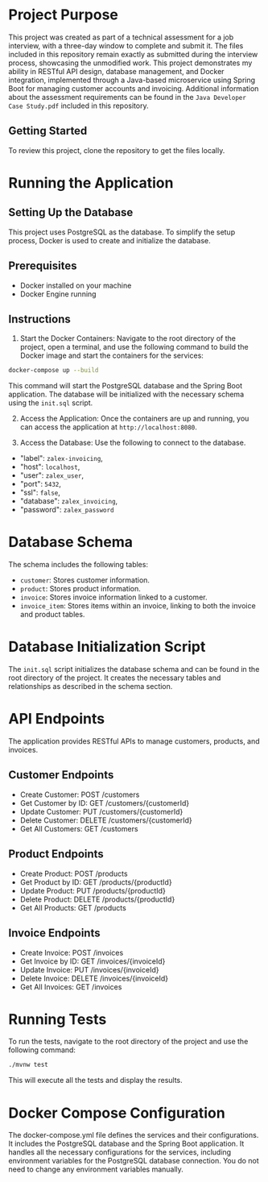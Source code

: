 # Project Purpose

This project was created as part of a technical assessment for a job interview, with a three-day window to complete and submit it. The files included in this repository remain exactly as submitted during the interview process, showcasing the unmodified work. This project demonstrates my ability in RESTful API design, database management, and Docker integration, implemented through a Java-based microservice using Spring Boot for managing customer accounts and invoicing. Additional information about the assessment requirements can be found in the `Java Developer Case Study.pdf` included in this repository.

## Getting Started
To review this project, clone the repository to get the files locally.

# Running the Application

## Setting Up the Database
This project uses PostgreSQL as the database. To simplify the setup process, Docker is used to create and initialize the database.

## Prerequisites
- Docker installed on your machine
- Docker Engine running

## Instructions
1. Start the Docker Containers:
Navigate to the root directory of the project, open a terminal, and use the following command to build the Docker image and start the containers for the services:

```sh
docker-compose up --build
```

This command will start the PostgreSQL database and the Spring Boot application. The database will be initialized with the necessary schema using the `init.sql` script.

2. Access the Application:
Once the containers are up and running, you can access the application at `http://localhost:8080`.

3. Access the Database:
Use the following to connect to the database.
- "label": `zalex-invoicing`,
- "host": `localhost`,
- "user": `zalex_user`,
- "port": `5432`,
- "ssl": `false`,
- "database": `zalex_invoicing`,
- "password": `zalex_password`

# Database Schema
The schema includes the following tables:

- `customer`: Stores customer information.
- `product`: Stores product information.
- `invoice`: Stores invoice information linked to a customer.
- `invoice_item`: Stores items within an invoice, linking to both the invoice and product tables.

# Database Initialization Script
The `init.sql` script initializes the database schema and can be found in the root directory of the project. It creates the necessary tables and relationships as described in the schema section.

# API Endpoints
The application provides RESTful APIs to manage customers, products, and invoices.

## Customer Endpoints
- Create Customer: POST /customers
- Get Customer by ID: GET /customers/{customerId}
- Update Customer: PUT /customers/{customerId}
- Delete Customer: DELETE /customers/{customerId}
- Get All Customers: GET /customers
## Product Endpoints
- Create Product: POST /products
- Get Product by ID: GET /products/{productId}
- Update Product: PUT /products/{productId}
- Delete Product: DELETE /products/{productId}
- Get All Products: GET /products
## Invoice Endpoints
- Create Invoice: POST /invoices
- Get Invoice by ID: GET /invoices/{invoiceId}
- Update Invoice: PUT /invoices/{invoiceId}
- Delete Invoice: DELETE /invoices/{invoiceId}
- Get All Invoices: GET /invoices

# Running Tests
To run the tests, navigate to the root directory of the project and use the following command:

```sh
./mvnw test
```

This will execute all the tests and display the results.

# Docker Compose Configuration
The docker-compose.yml file defines the services and their configurations. It includes the PostgreSQL database and the Spring Boot application.
It handles all the necessary configurations for the services, including environment variables for the PostgreSQL database connection. You do not need to change any environment variables manually.
